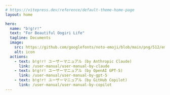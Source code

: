 ```yaml
---
# https://vitepress.dev/reference/default-theme-home-page
layout: home

hero:
  name: "bǃgǃrǃ"
  text: "For Beautiful Oogiri Life"
  tagline: Documents
  image:
    src: https://github.com/googlefonts/noto-emoji/blob/main/png/512/emoji_u1f984.png?raw=true
    alt: icon
  actions:
    - text: bǃgǃrǃ ユーザーマニュアル (by Anthropic Claude)
      link: /user-manual/user-manual-by-claude
    - text: bǃgǃrǃ ユーザーマニュアル (by OpenAI GPT-5)
      link: /user-manual/user-manual-by-gpt-5
    - text: bǃgǃrǃ ユーザーマニュアル (by GitHub Copilot)
      link: /user-manual/user-manual-by-copilot
---
```

